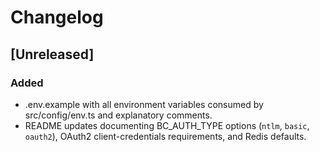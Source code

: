 # Changelog

## [Unreleased]

### Added

- .env.example with all environment variables consumed by src/config/env.ts and explanatory comments.
- README updates documenting BC_AUTH_TYPE options (`ntlm`, `basic`, `oauth2`), OAuth2 client-credentials requirements, and Redis defaults.

